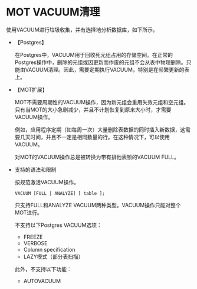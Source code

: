 # MOT VACUUM清理

使用VACUUM进行垃圾收集，并有选择地分析数据库，如下所示。

-   【Postgres】

    在Postgres中，VACUUM用于回收死元组占用的存储空间。在正常的Postgres操作中，删除的元组或因更新而作废的元组不会从表中物理删除。只能由VACUUM清理。因此，需要定期执行VACUUM，特别是在频繁更新的表上。

-   【MOT扩展】

    MOT不需要周期性的VACUUM操作，因为新元组会重用失效元组和空元组。只有当MOT的大小急剧减少，并且不计划恢复到原来大小时，才需要VACUUM操作。

    例如，应用程序定期（如每周一次）大量删除表数据的同时插入新数据，这需要几天时间，并且不一定是相同数量的行。在这种情况下，可以使用VACUUM。

    对MOT的VACUUM操作总是被转换为带有排他表锁的VACUUM FULL。

-   支持的语法和限制

    按规范激活VACUUM操作。

    ```
    VACUUM [FULL | ANALYZE] [ table ]; 
    ```

    只支持FULL和ANALYZE VACUUM两种类型。VACUUM操作只能对整个MOT进行。

    不支持以下Postgres VACUUM选项：

    -   FREEZE
    -   VERBOSE
    -   Column specification
    -   LAZY模式（部分表扫描）

    此外，不支持以下功能：

    -   AUTOVACUUM


